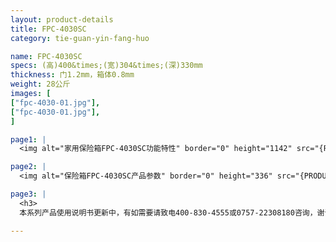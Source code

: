 ```yaml
---
layout: product-details
title: FPC-4030SC
category: tie-guan-yin-fang-huo

name: FPC-4030SC
specs: (高)400&times;(宽)304&times;(深)330mm
thickness: 门1.2mm，箱体0.8mm
weight: 28公斤
images: [
["fpc-4030-01.jpg"],
["fpc-4030-01.jpg"],
]

page1: |
  <img alt="家用保险箱FPC-4030SC功能特性" border="0" height="1142" src="{PRODUCT_IMAGES}fpc-gn.jpg" width="538" />

page2: |
  <img alt="保险箱FPC-4030SC产品参数" border="0" height="336" src="{PRODUCT_IMAGES}fpc-cpcs.jpg" width="538" />

page3: |
  <h3>
  本系列产品使用说明书更新中，有如需要请致电400-830-4555或0757-22308180咨询，谢谢！</h3>

---
```

